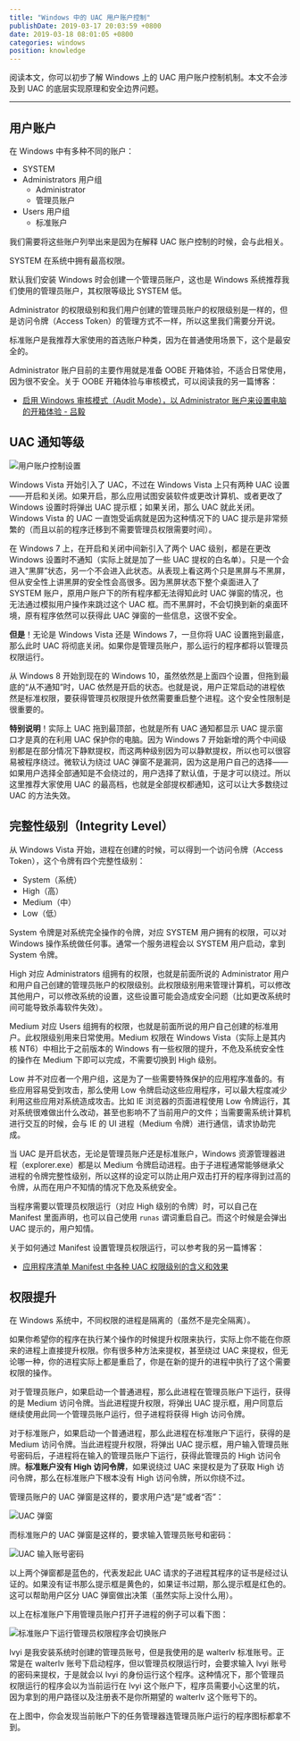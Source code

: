 ```yaml
---
title: "Windows 中的 UAC 用户账户控制"
publishDate: 2019-03-17 20:03:59 +0800
date: 2019-03-18 08:01:05 +0800
categories: windows
position: knowledge
---
```


阅读本文，你可以初步了解 Windows 上的 UAC 用户账户控制机制。本文不会涉及到 UAC 的底层实现原理和安全边界问题。

---

<div id="toc"></div>

## 用户账户

在 Windows 中有多种不同的账户：

- SYSTEM
- Administrators 用户组
    - Administrator
    - 管理员账户
- Users 用户组
    - 标准账户

我们需要将这些账户列举出来是因为在解释 UAC 账户控制的时候，会与此相关。

SYSTEM 在系统中拥有最高权限。

默认我们安装 Windows 时会创建一个管理员账户，这也是 Windows 系统推荐我们使用的管理员账户，其权限等级比 SYSTEM 低。

Administrator 的权限级别和我们用户创建的管理员账户的权限级别是一样的，但是访问令牌（Access Token）的管理方式不一样，所以这里我们需要分开说。

标准账户是我推荐大家使用的首选账户种类，因为在普通使用场景下，这个是最安全的。

Administrator 账户目前的主要作用就是准备 OOBE 开箱体验，不适合日常使用，因为很不安全。关于 OOBE 开箱体验与审核模式，可以阅读我的另一篇博客：

- [启用 Windows 审核模式（Audit Mode），以 Administrator 账户来设置电脑的开箱体验 - 吕毅](/post/windows-audit-mode.html)

## UAC 通知等级

![用户账户控制设置](/static/posts/2019-03-17-18-42-26.png)

Windows Vista 开始引入了 UAC，不过在 Windows Vista 上只有两种 UAC 设置——开启和关闭。如果开启，那么应用试图安装软件或更改计算机、或者更改了 Windows 设置时将弹出 UAC 提示框；如果关闭，那么 UAC 就此关闭。Windows Vista 的 UAC 一直饱受诟病就是因为这种情况下的 UAC 提示是非常频繁的（而且以前的程序迁移到不需要管理员权限需要时间）。

在 Windows 7 上，在开启和关闭中间新引入了两个 UAC 级别，都是在更改 Windows 设置时不通知（实际上就是加了一些 UAC 提权的白名单）。只是一个会进入“黑屏”状态，另一个不会进入此状态。从表现上看这两个只是黑屏与不黑屏，但从安全性上讲黑屏的安全性会高很多。因为黑屏状态下整个桌面进入了 SYSTEM 账户，原用户账户下的所有程序都无法得知此时 UAC 弹窗的情况，也无法通过模拟用户操作来跳过这个 UAC 框。而不黑屏时，不会切换到新的桌面环境，原有程序依然可以获得此 UAC 弹窗的一些信息，这很不安全。

**但是**！无论是 Windows Vista 还是 Windows 7，一旦你将 UAC 设置拖到最底，那么此时 UAC 将彻底关闭。如果你是管理员账户，那么运行的程序都将以管理员权限运行。

从 Windows 8 开始到现在的 Windows 10，虽然依然是上面四个设置，但拖到最底的“从不通知”时，UAC 依然是开启的状态。也就是说，用户正常启动的进程依然是标准权限，要获得管理员权限提升依然需要重启整个进程。这个安全性限制是很重要的。

**特别说明**！实际上 UAC 拖到最顶部，也就是所有 UAC 通知都显示 UAC 提示窗口才是真的在利用 UAC 保护你的电脑。因为 Windows 7 开始新增的两个中间级别都是在部分情况下静默提权，而这两种级别因为可以静默提权，所以也可以很容易被程序绕过。微软认为绕过 UAC 弹窗不是漏洞，因为这是用户自己的选择——如果用户选择全部通知是不会绕过的，用户选择了默认值，于是才可以绕过。所以这里推荐大家使用 UAC 的最高档，也就是全部提权都通知，这可以让大多数绕过 UAC 的方法失效。

## 完整性级别（Integrity Level）

从 Windows Vista 开始，进程在创建的时候，可以得到一个访问令牌（Access Token），这个令牌有四个完整性级别：

- System（系统）
- High（高）
- Medium（中）
- Low（低）

System 令牌是对系统完全操作的令牌，对应 SYSTEM 用户拥有的权限，可以对 Windows 操作系统做任何事。通常一个服务进程会以 SYSTEM 用户启动，拿到 System 令牌。

High 对应 Administrators 组拥有的权限，也就是前面所说的 Administrator 用户和用户自己创建的管理员账户的权限级别。此权限级别用来管理计算机，可以修改其他用户，可以修改系统的设置，这些设置可能会造成安全问题（比如更改系统时间可能导致杀毒软件失效）。

Medium 对应 Users 组拥有的权限，也就是前面所说的用户自己创建的标准用户。此权限级别用来日常使用。Medium 权限在 Windows Vista（实际上是其内核 NT6）中相比于之前版本的 Windows 有一些权限的提升，不危及系统安全性的操作在 Medium 下即可以完成，不需要切换到 High 级别。

Low 并不对应者一个用户组，这是为了一些需要特殊保护的应用程序准备的。有些应用容易受到攻击，那么使用 Low 令牌启动这些应用程序，可以最大程度减少利用这些应用对系统造成攻击。比如 IE 浏览器的页面进程使用 Low 令牌运行，其对系统很难做出什么改动，甚至也影响不了当前用户的文件；当需要需系统计算机进行交互的时候，会与 IE 的 UI 进程（Medium 令牌）进行通信，请求协助完成。

当 UAC 是开启状态，无论是管理员账户还是标准账户，Windows 资源管理器进程（explorer.exe）都是以 Medium 令牌启动进程。由于子进程通常能够继承父进程的令牌完整性级别，所以这样的设定可以防止用户双击打开的程序得到过高的令牌，从而在用户不知情的情况下危及系统安全。

当程序需要以管理员权限运行（对应 High 级别的令牌）时，可以自己在 Manifest 里面声明，也可以自己使用 `runas` 谓词重启自己。而这个时候是会弹出 UAC 提示的，用户知情。

关于如何通过 Manifest 设置管理员权限运行，可以参考我的另一篇博客：

- [应用程序清单 Manifest 中各种 UAC 权限级别的含义和效果](/post/requested-execution-level-of-application-manifest.html)

## 权限提升

在 Windows 系统中，不同权限的进程是隔离的（虽然不是完全隔离）。

如果你希望你的程序在执行某个操作的时候提升权限来执行，实际上你不能在你原来的进程上直接提升权限。你有很多种方法来提权，甚至绕过 UAC 来提权，但无论哪一种，你的进程实际上都是重启了，你是在新的提升的进程中执行了这个需要权限的操作。

对于管理员账户，如果启动一个普通进程，那么此进程在管理员账户下运行，获得的是 Medium 访问令牌。当此进程提升权限，将弹出 UAC 提示框，用户同意后继续使用此同一个管理员账户运行，但子进程将获得 High 访问令牌。

对于标准账户，如果启动一个普通进程，那么此进程在标准账户下运行，获得的是 Medium 访问令牌。当此进程提升权限，将弹出 UAC 提示框，用户输入管理员账号密码后，子进程将在输入的管理员账户下运行，获得此管理员的 High 访问令牌。**标准账户没有 High 访问令牌**，如果说绕过 UAC 来提权是为了获取 High 访问令牌，那么在标准账户下根本没有 High 访问令牌，所以你绕不过。

管理员账户的 UAC 弹窗是这样的，要求用户选“是”或者“否”：

![UAC 弹窗](/static/posts/2019-03-17-16-42-45.png)

而标准账户的 UAC 弹窗是这样的，要求输入管理员账号和密码：

![UAC 输入账号密码](/static/posts/2019-03-17-19-21-44.png)

以上两个弹窗都是蓝色的，代表发起此 UAC 请求的子进程其程序的证书是经过认证的。如果没有证书那么提示框是黄色的，如果证书过期，那么提示框是红色的。这可以帮助用户区分 UAC 弹窗做出决策（虽然实际上没什么用）。

以上在标准账户下用管理员账户打开子进程的例子可以看下图：

![标准账户下运行管理员权限程序会切换账户](/static/posts/2019-03-17-16-57-48.png)

lvyi 是我安装系统时创建的管理员账号，但是我使用的是 walterlv 标准账号。正常是在 walterlv 账号下启动程序，但以管理员权限运行时，会要求输入 lvyi 账号的密码来提权，于是就会以 lvyi 的身份运行这个程序。这种情况下，那个管理员权限运行的程序会以为当前运行在 lvyi 这个账户下，程序员需要小心这里的坑，因为拿到的用户路径以及注册表不是你所期望的 walterlv 这个账号下的。

在上图中，你会发现当前账户下的任务管理器连管理员账户运行的程序图标都拿不到。

<!-- ---

**参考资料**

- [Windows 7 中的用户帐户控制（UAC）真的有必要吗？ - 洛晓晓晓晓的回答 - 知乎](https://www.zhihu.com/question/20139121/answer/57630581) -->
